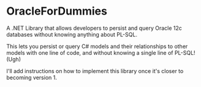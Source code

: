 # OracleForDummies
A .NET Library that allows developers to persist and query Oracle 12c databases without knowing anything about PL-SQL.

This lets you persist or query C# models and their relationships to other models with one line of code, and without knowing a single line of PL-SQL! (Ugh)

I'll add instructions on how to implement this library once it's closer to becoming version 1.
